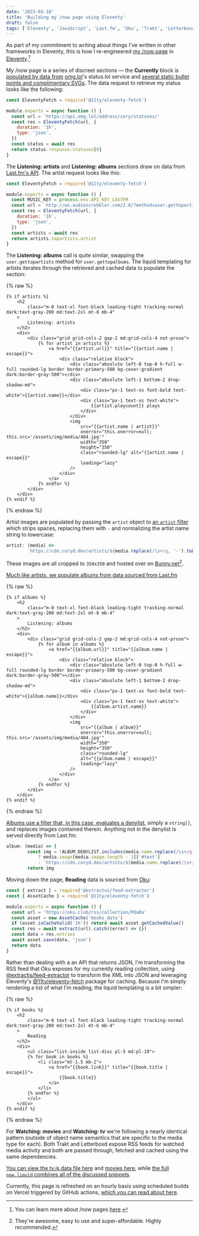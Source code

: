 ```yaml
---
date: '2023-03-18'
title: 'Building my /now page using Eleventy'
draft: false
tags: ['Eleventy', 'JavaScript', 'Last.fm', 'Oku', 'Trakt', 'Letterboxd']
---
```


As part of my commitment to writing about things I've written in other frameworks in Eleventy, this is how I re-engineered [my /now page](/now) in [Eleventy](https://www.11ty.dev/).<!-- excerpt -->[^1]

My /now page is a series of discreet sections — the **Currently** block is [populated by data from](https://github.com/cdransf/coryd.dev/blob/e886857387661ceeba4f2b368989ec32f0c3f121/src/_includes/now.liquid#L14) [omg.lol](https://omg.lol)'s status.lol service and [several static bullet points and complimentary SVGs](https://github.com/cdransf/coryd.dev/blob/e886857387661ceeba4f2b368989ec32f0c3f121/src/_includes/now.liquid#L14-L31). The data request to retrieve my status looks like the following:

```javascript
const EleventyFetch = require('@11ty/eleventy-fetch')

module.exports = async function () {
  const url = 'https://api.omg.lol/address/cory/statuses/'
  const res = EleventyFetch(url, {
    duration: '1h',
    type: 'json',
  })
  const status = await res
  return status.response.statuses[0]
}
```

The **Listening: artists** and **Listening: albums** sections draw on data from [Last.fm's API](https://www.last.fm/api). The artist request looks like this:

```javascript
const EleventyFetch = require('@11ty/eleventy-fetch')

module.exports = async function () {
  const MUSIC_KEY = process.env.API_KEY_LASTFM
  const url = `http://ws.audioscrobbler.com/2.0/?method=user.gettopartists&user=cdme_&api_key=${MUSIC_KEY}&limit=8&format=json&period=7day`
  const res = EleventyFetch(url, {
    duration: '1h',
    type: 'json',
  })
  const artists = await res
  return artists.topartists.artist
}
```

The **Listening: albums** call is quite similar, swapping the `user.gettopartists` method for `user.gettopalbums`. The liquid templating for artists iterates through the retrieved and cached data to populate the section:

{% raw %}

```liquid
{% if artists %}
    <h2
        class="m-0 text-xl font-black leading-tight tracking-normal dark:text-gray-200 md:text-2xl mt-8 mb-4"
    >
        Listening: artists
    </h2>
    <div>
        <div class="grid grid-cols-2 gap-2 md:grid-cols-4 not-prose">
            {% for artist in artists %}
                <a href="{{artist.url}}" title="{{artist.name | escape}}">
                    <div class="relative block">
                        <div class="absolute left-0 top-0 h-full w-full rounded-lg border border-primary-500 bg-cover-gradient dark:border-gray-500"></div>
                        <div class="absolute left-1 bottom-2 drop-shadow-md">
                            <div class="px-1 text-xs font-bold text-white">{{artist.name}}</div>
                            <div class="px-1 text-xs text-white">
                                {{artist.playcount}} plays
                            </div>
                        </div>
                        <img
                            src="{{artist.name | artist}}"
                            onerror="this.onerror=null; this.src='/assets/img/media/404.jpg'"
                            width="350"
                            height="350"
                            class="rounded-lg" alt="{{artist.name | escape}}"
                            loading="lazy"
                        />
                    </div>
                </a>
            {% endfor %}
        </div>
    </div>
{% endif %}
```

{% endraw %}

Artist images are populated by passing the `artist` object to [an `artist` filter](https://github.com/cdransf/coryd.dev/blob/e886857387661ceeba4f2b368989ec32f0c3f121/config/mediaFilters.js#L4-L5) which strips spaces, replacing them with `-` and normalizing the artist name string to lowercase:

```javascript
artist: (media) =>
        `https://cdn.coryd.dev/artists/${media.replace(/\s+/g, '-').toLowerCase()}.jpg`,
```

These images are all cropped to `350x350` and hosted over on <a href="https://bunny.net?ref=3kd0m6d30v" onclick="fathom.trackGoal('EIQ2NE4V', 0)">Bunny.net</a>[^2].

[Much like artists, we populate albums from data sourced from Last.fm](https://github.com/cdransf/coryd.dev/blob/e886857387661ceeba4f2b368989ec32f0c3f121/src/_data/albums.js)

{% raw %}

```liquid
{% if albums %}
    <h2
        class="m-0 text-xl font-black leading-tight tracking-normal dark:text-gray-200 md:text-2xl mt-8 mb-4"
    >
        Listening: albums
    </h2>
    <div>
        <div class="grid grid-cols-2 gap-2 md:grid-cols-4 not-prose">
            {% for album in albums %}
                <a href="{{album.url}}" title="{{album.name | escape}}">
                    <div class="relative block">
                        <div class="absolute left-0 top-0 h-full w-full rounded-lg border border-primary-500 bg-cover-gradient dark:border-gray-500"></div>
                        <div class="absolute left-1 bottom-2 drop-shadow-md">
                            <div class="px-1 text-xs font-bold text-white">{{album.name}}</div>
                            <div class="px-1 text-xs text-white">
                                {{album.artist.name}}
                            </div>
                        </div>
                        <img
                            src="{{album | album}}"
                            onerror="this.onerror=null; this.src='/assets/img/media/404.jpg'"
                            width="350"
                            height="350"
                            class="rounded-lg"
                            alt="{{album.name | escape}}"
                            loading="lazy"
                        />
                    </div>
                </a>
            {% endfor %}
        </div>
    </div>
{% endif %}
```

{% endraw %}

[Albums use a filter that, in this case, evaluates a denylist,](https://github.com/cdransf/coryd.dev/blob/e886857387661ceeba4f2b368989ec32f0c3f121/config/mediaFilters.js#L6-L10) simply a `string[]`, and replaces images contained therein. Anything not in the denylist is served directly from Last.fm:

```javascript
album: (media) => {
        const img = !ALBUM_DENYLIST.includes(media.name.replace(/\s+/g, '-').toLowerCase())
            ? media.image[media.image.length - 1]['#text']
            : `https://cdn.coryd.dev/artists/${media.name.replace(/\s+/g, '-').toLowerCase()}.jpg`
        return img
```

Moving down the page, **Reading** data is sourced from [Oku](https://oku.club):

```javascript
const { extract } = require('@extractus/feed-extractor')
const { AssetCache } = require('@11ty/eleventy-fetch')

module.exports = async function () {
  const url = 'https://oku.club/rss/collection/POaRa'
  const asset = new AssetCache('books_data')
  if (asset.isCacheValid('1h')) return await asset.getCachedValue()
  const res = await extract(url).catch((error) => {})
  const data = res.entries
  await asset.save(data, 'json')
  return data
}
```

Rather than dealing with a an API that returns JSON, I'm transforming the RSS feed that Oku exposes for my currently reading collection, using [@extractis/feed-extractor](https://www.npmjs.com/package/@extractus/feed-extractor) to transform the XML into JSON and leveraging Eleventy's [@11ty/eleventy-fetch](https://www.npmjs.com/package/@11ty/eleventy-fetch) package for caching. Because I'm simply rendering a list of what I'm reading, the liquid templating is a bit simpler:

{% raw %}

```liquid
{% if books %}
    <h2
        class="m-0 text-xl font-black leading-tight tracking-normal dark:text-gray-200 md:text-2xl mt-6 mb-4"
    >
        Reading
    </h2>
    <div>
        <ul class="list-inside list-disc pl-5 md:pl-10">
        {% for book in books %}
            <li class="mt-1.5 mb-2">
                <a href="{{book.link}}" title="{{book.title | escape}}">
                    {{book.title}}
                </a>
            </li>
        {% endfor %}
        </ul>
    </div>
{% endif %}
```

{% endraw %}

For **Watching: movies** and **Watching: tv** we're following a nearly identical pattern (outside of object name semantics that are specific to the media type for each). Both Trakt and Letterboxd expose RSS feeds for watched media activity and both are passed through, fetched and cached using the same dependencies.

[You can view the tv.js data file here](https://github.com/cdransf/coryd.dev/blob/e886857387661ceeba4f2b368989ec32f0c3f121/src/_data/tv.js) and [movies here](https://github.com/cdransf/coryd.dev/blob/e886857387661ceeba4f2b368989ec32f0c3f121/src/_data/movies.js), while [the full `now.liquid` combines all of the discussed snippets](https://github.com/cdransf/coryd.dev/blob/e886857387661ceeba4f2b368989ec32f0c3f121/src/_includes/now.liquid).

Currently, this page is refreshed on an hourly basis using scheduled builds on Vercel triggered by GitHub actions, [which you can read about here](/posts/2023/scheduled-eleventy-builds-cron-github-actions/).

[^1]: You can learn more about /now pages [here](https://nownownow.com/about).
[^2]: They're awesome, easy to use and super-affordable. Highly recommended.
